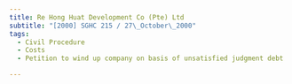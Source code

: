 ```yaml
---
title: Re Hong Huat Development Co (Pte) Ltd 
subtitle: "[2000] SGHC 215 / 27\_October\_2000"
tags:
  - Civil Procedure
  - Costs
  - Petition to wind up company on basis of unsatisfied judgment debt

---
```


